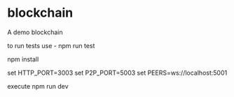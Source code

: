# blockchain

A demo blockchain

to run tests use - npm run test

npm install

set  HTTP_PORT=3003
set P2P_PORT=5003
set PEERS=ws://localhost:5001

execute npm run dev